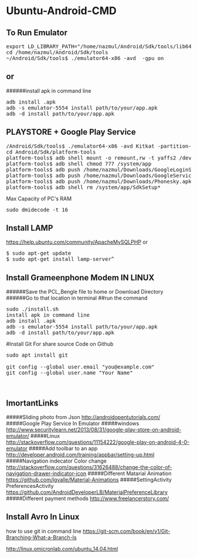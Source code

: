 Ubuntu-Android-CMD
==================

To Run Emulator
---------------
<pre>
export LD_LIBRARY_PATH="/home/nazmul/Android/Sdk/tools/lib64:$LD_LIBRARY_PATH"
cd /home/nazmul/Android/Sdk/tools
~/Android/Sdk/tools$ ./emulator64-x86 -avd <device name> -gpu on
</pre>
or
--
######install apk in command line
<pre>
adb install <path_to_your_bin>.apk
adb -s emulator-5554 install path/to/your/app.apk
adb -d install path/to/your/app.apk
</pre>

PLAYSTORE + Google Play Service
-------------------------------
<pre>
/Android/Sdk/tools$ ./emulator64-x86 -avd Kitkat -partition-size 566 -no-audio -no-boot-anim
cd Android/Sdk/platform-tools
platform-tools$ adb shell mount -o remount,rw -t yaffs2 /dev/block/mtdblock0 /system
platform-tools$ adb shell chmod 777 /system/app
platform-tools$ adb push /home/nazmul/Downloads/GoogleLoginService.apk /system/app/.
platform-tools$ adb push /home/nazmul/Downloads/GoogleServicesFramework.apk /system/app/.
platform-tools$ adb push /home/nazmul/Downloads/Phonesky.apk /system/app/.
platform-tools$ adb shell rm /system/app/SdkSetup*
</pre>

Max Capacity of PC's RAM
<pre>
sudo dmidecode -t 16
</pre>

Install LAMP
------------

https://help.ubuntu.com/community/ApacheMySQLPHP
or
<pre>
$ sudo apt-get update
$ sudo apt-get install lamp-server^
</pre>

Install Grameenphone Modem IN LINUX
-----------------------------------

######Save the PCL_Bengle file to home or Download Directory
######Go to that location in terminal
##run the command 
<pre>
sudo ./install.sh
install apk in command line
adb install <path_to_your_bin>.apk
adb -s emulator-5554 install path/to/your/app.apk
adb -d install path/to/your/app.apk
</pre>

#Install Git For share source Code on Github
<pre>
sudo apt install git

git config --global user.email "you@example.com"
git config --global user.name "Your Name"


</pre>

ImortantLinks
-------------
#####Sliding photo from Json
http://androidopentutorials.com/
#####Google Play Service In Emulator
#####windows
http://www.securitylearn.net/2013/08/31/google-play-store-on-android-emulator/
#####Linux
http://stackoverflow.com/questions/11154222/google-play-on-android-4-0-emulator
#####Add toolbar to an app
http://developer.android.com/training/appbar/setting-up.html
#####Navigation indecator Color change
http://stackoverflow.com/questions/31626488/change-the-color-of-navigation-drawer-indicator-icon
#####Different Matarial Animation
https://github.com/lgvalle/Material-Animations
#####SettingActivity PreferencesActivity
https://github.com/AndroidDeveloperLB/MaterialPreferenceLibrary
#####Different payment methods
http://www.freelancerstory.com/

Install Avro In Linux
---------------------
how to use git in command line 
https://git-scm.com/book/en/v1/Git-Branching-What-a-Branch-Is

http://linux.omicronlab.com/ubuntu_14.04.html
